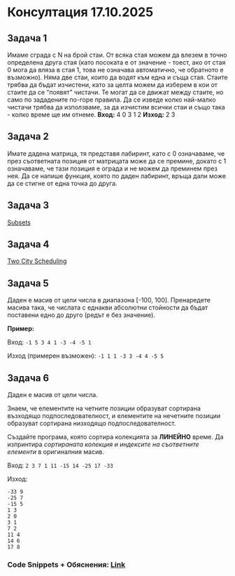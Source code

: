 # Консултация 17.10.2025

## Задача 1
Имаме сграда с N на брой стаи. 
От всяка стая можем да влезем в точно определена друга стая (като посоката е от значение - тоест, ако от стая 0 мога да вляза в стая 1, това не означава автоматично, че обратното е възможно). Няма две стаи, които да водят към една и съща стая. 
Стаите трябва да бъдат изчистени, като за целта можем да изберем в кои от стаите да се “появят” чистачи. Те могат да се движат между стаите, но само по зададените по-горе правила. 
Да се изведе колко най-малко чистачи трябва да използваме, за да изчистим всички стаи и също така - колко време ще им отнеме.
**Вход:**
4
0
3
1
2
**Изход:**
2 3

## Задача 2
Имате дадена матрица, тя представя лабиринт, като с 0 означаваме, че през съответната позиция от матрицата може да се премине, докато с 1 означаваме, че тази позиция е ограда и не можем да преминем през нея. 
Да се напише функция, която по даден лабиринт, връща дали може да се стигне от една точка до друга.

## Задача 3

[Subsets](https://leetcode.com/problems/subsets/description/)

## Задача 4

[Two City Scheduling](https://leetcode.com/problems/two-city-scheduling/)

## Задача 5
Даден е масив от цели числа в диапазона [-100, 100]. Пренаредете масива така, че числата с еднакви абсолютни стойности да бъдат поставени едно до друго (редът е без значение).

**Пример:**

Вход: `-1 5 3 4 1 -3 -4 -5 1`

Изход (примерен възможен): `-1 1 1 -3 3 -4 4 -5 5`

## Задача 6
Даден е масив от цели числа.

Знаем, че елементите на четните позиции образуват сортирана възходящо подпоследователност, и елементите на нечетните позиции образуват сортирана низходящо подпоследователност. 

Създайте програма, която сортира колекцията за **ЛИНЕЙНО** време. Да изпринтира _сортираната колекция и индексите на съответните елементи_ в оригиналния масив.

Вход: `2 3 7 1 11 -15 14 -25 17 -33`

Изход: 
```
-33 9
-25 7
-15 5
1 3
2 0
3 1
7 2
11 4
14 6
17 8
```

### Code Snippets + Обяснения: [Link](https://github.com/IvanMakaveev/DSA-SE-2025-2026/blob/main/Consultations/Consultation01/README.md)
